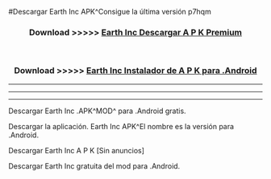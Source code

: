 #Descargar Earth Inc  APK^Consigue la última versión p7hqm



<div align="center">
<h3>Download >>>>> <a href="https://es-sites.web.app/?es= Earth Inc ">Earth Inc  Descargar A P K Premium</a></h3><br>

<h3>Download >>>>> <a href="https://es-sites.web.app/?es= Earth Inc ">Earth Inc  Instalador de A P K para .Android</a></h3>
</div>


----------------------------------------------------------

----------------------------------------------------------

----------------------------------------------------------

Descargar Earth Inc  .APK^MOD^ para .Android gratis.

Descargar la aplicación. Earth Inc  APK^El nombre es la versión para .Android.

Descargar Earth Inc  A P K [Sin anuncios]

Descargar Earth Inc  gratuita del mod para .Android.